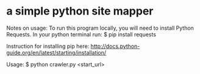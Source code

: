 # a simple python site mapper

Notes on usage:
To run this program locally, you will need to install Python Requests.
In your python terminal run: 
$ pip install requests

Instruction for installing pip here:
http://docs.python-guide.org/en/latest/starting/installation/

Usage: 
$ python crawler.py <start_url>
